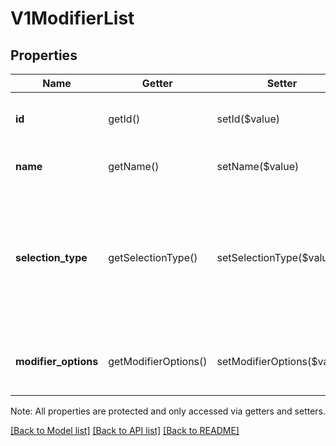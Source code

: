 # V1ModifierList

## Properties
Name | Getter | Setter | Type | Description | Notes
------------ | ------------- | ------------- | ------------- | ------------- | -------------
**id** | getId() | setId($value) | **string** | The modifier list&#39;s unique ID. | [optional] 
**name** | getName() | setName($value) | **string** | The modifier list&#39;s name. | [optional] 
**selection_type** | getSelectionType() | setSelectionType($value) | **string** | Indicates whether MULTIPLE options or a SINGLE option from the modifier list can be applied to a single item. | [optional] 
**modifier_options** | getModifierOptions() | setModifierOptions($value) | [**\SquareConnect\Model\V1ModifierOption[]**](V1ModifierOption.md) | The options included in the modifier list. | [optional] 

Note: All properties are protected and only accessed via getters and setters.

[[Back to Model list]](../../README.md#documentation-for-models) [[Back to API list]](../../README.md#documentation-for-api-endpoints) [[Back to README]](../../README.md)


